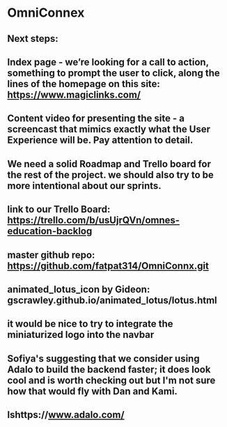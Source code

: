 # OmniConnex #

## Next steps:

## Index page - we’re looking for a call to action, something to prompt the user to click, along the lines of the homepage on this site: https://www.magiclinks.com/

## Content video for presenting the site - a screencast that mimics exactly what the User Experience will be. Pay attention to detail. 

## We need a solid Roadmap and Trello board for the rest of the project. we should also try to be more intentional about our sprints.

## link to our Trello Board: https://trello.com/b/usUjrQVn/omnes-education-backlog


## master github repo: https://github.com/fatpat314/OmniConnx.git

## animated_lotus_icon by Gideon: gscrawley.github.io/animated_lotus/lotus.html

## it would be nice to try to integrate the miniaturized logo into the navbar

## Sofiya's suggesting that we consider using Adalo to build the backend faster; it does look cool and is worth checking out but I'm not sure how that would fly with Dan and Kami.

## lshttps://www.adalo.com/
